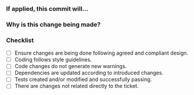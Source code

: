 <!--

Hi, thanks for contributing!

Please make sure you read our CONTRIBUTING guide.

Please fill the fields above:

-->

### If applied, this commit will...

### Why is this change being made?

<!-- Provide links to any relevant tickets, URLs, or other resources (optional) -->

### Checklist

- [ ] Ensure changes are being done following agreed and compliant design.
- [ ] Coding follows style guidelines.
- [ ] Code changes do not generate new warnings.
- [ ] Dependencies are updated according to introduced changes.
- [ ] Tests created and/or modified and successfully passing.
- [ ] There are changes not related directly to the ticket.
